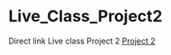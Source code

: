 # Live_Class_Project2
Direct link Live class Project 2
[Project 2](http://127.0.0.1:5500/index.html)
